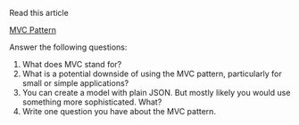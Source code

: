 Read this article

[MVC Pattern](https://javascripttoday.com/blog/model-view-controller-architecture/)

Answer the following questions:

1. What does MVC stand for?
2. What is a potential downside of using the MVC pattern, particularly for small or simple applications?
3. You can create a model with plain JSON. But mostly likely you would use something more sophisticated. What?
4. Write one question you have about the MVC pattern.
